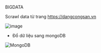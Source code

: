 BIGDATA

Scrawl data từ trang https://dangcongsan.vn

![image](https://github.com/KittoLapTrinh/TuanKiet/assets/96908923/aa36c56f-27f5-4f56-a9d6-c09ea7c6325c)

- Đổ dữ liệu sang mongoDB
  
![MongoDB](https://github.com/KittoLapTrinh/TuanKiet/assets/96908923/3e2e6661-42c5-4f96-af8d-451ec9d5eac5)

